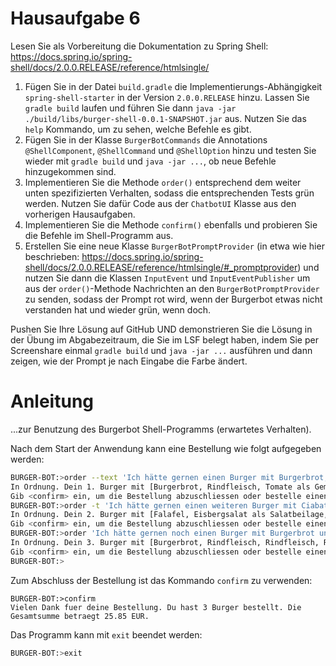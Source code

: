 # Hausaufgabe 6

Lesen Sie als Vorbereitung die Dokumentation zu Spring Shell: https://docs.spring.io/spring-shell/docs/2.0.0.RELEASE/reference/htmlsingle/

1.	Fügen Sie in der Datei `build.gradle` die Implementierungs-Abhängigkeit `spring-shell-starter` in der Version `2.0.0.RELEASE` hinzu. Lassen Sie `gradle build` laufen und führen Sie dann `java -jar ./build/libs/burger-shell-0.0.1-SNAPSHOT.jar` aus. Nutzen Sie das `help` Kommando, um zu sehen, welche Befehle es gibt.
2.	Fügen Sie in der Klasse `BurgerBotCommands` die Annotations `@ShellComponent`, `@ShellCommand` und `@ShellOption` hinzu und testen Sie wieder mit `gradle build` und `java -jar ...`, ob neue Befehle hinzugekommen sind.
3.	Implementieren Sie die Methode `order()` entsprechend dem weiter unten spezifizierten Verhalten, sodass die entsprechenden Tests grün werden. Nutzen Sie dafür Code aus der `ChatbotUI` Klasse aus den vorherigen Hausaufgaben. 
4.	Implementieren Sie die Methode `confirm()` ebenfalls und probieren Sie die Befehle im Shell-Programm aus.
5.	Erstellen Sie eine neue Klasse `BurgerBotPromptProvider` (in etwa wie hier beschrieben: https://docs.spring.io/spring-shell/docs/2.0.0.RELEASE/reference/htmlsingle/#_promptprovider) und nutzen Sie dann die Klassen `InputEvent` und `InputEventPublisher` um aus der `order()`-Methode Nachrichten an den `BurgerBotPromptProvider` zu senden, sodass der Prompt rot wird, wenn der Burgerbot etwas nicht verstanden hat und wieder grün, wenn doch. 

Pushen Sie Ihre Lösung auf GitHub UND demonstrieren Sie die Lösung in der Übung im Abgabezeitraum, die Sie im LSF belegt haben, indem Sie per Screenshare einmal `gradle build` und `java -jar ...` ausführen und dann zeigen, wie der Prompt je nach Eingabe die Farbe ändert.

# Anleitung 
...zur Benutzung des Burgerbot Shell-Programms (erwartetes Verhalten).

Nach dem Start der Anwendung kann eine Bestellung wie folgt aufgegeben werden:

```bash
BURGER-BOT:>order --text 'Ich hätte gernen einen Burger mit Burgerbrot, Rindfleisch und Tomate'
In Ordnung. Dein 1. Burger mit [Burgerbrot, Rindfleisch, Tomate als Gemuesebeilage] kostet 6.70 EUR.
Gib <confirm> ein, um die Bestellung abzuschliessen oder bestelle einen weiteren Burger mit <order -t '...'>
BURGER-BOT:>order -t 'Ich hätte gernen einen weiteren Burger mit Ciabatte, Falafel, Eisbergsalat und Ketchup'
In Ordnung. Dein 2. Burger mit [Falafel, Eisbergsalat als Salatbeilage, Ketchup als Sauce] kostet 4.15 EUR.
Gib <confirm> ein, um die Bestellung abzuschliessen oder bestelle einen weiteren Burger mit <order -t '...'>
BURGER-BOT:>order 'Ich hätte gernen noch einen Burger mit Burgerbrot und Rindfleisch, Rindfleisch, Rindfleisch. Yummy'
In Ordnung. Dein 3. Burger mit [Burgerbrot, Rindfleisch, Rindfleisch, Rindfleisch] kostet 15.00 EUR. 
Gib <confirm> ein, um die Bestellung abzuschliessen oder bestelle einen weiteren Burger mit <order -t '...'>
BURGER-BOT:>
```

Zum Abschluss der Bestellung ist das Kommando `confirm` zu verwenden:

```
BURGER-BOT:>confirm
Vielen Dank fuer deine Bestellung. Du hast 3 Burger bestellt. Die Gesamtsumme betraegt 25.85 EUR.
```

Das Programm kann mit `exit` beendet werden:

```bash
BURGER-BOT:>exit
```